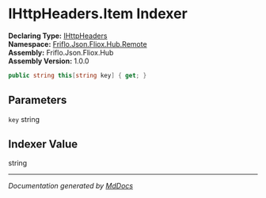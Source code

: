﻿<!--  
  <auto-generated>   
    The contents of this file were generated by a tool.  
    Changes to this file may be list if the file is regenerated  
  </auto-generated>   
-->

# IHttpHeaders.Item Indexer

**Declaring Type:** [IHttpHeaders](../index.md)  
**Namespace:** [Friflo.Json.Fliox.Hub.Remote](../../index.md)  
**Assembly:** Friflo.Json.Fliox.Hub  
**Assembly Version:** 1.0.0

```csharp
public string this[string key] { get; }
```

## Parameters

`key`  string

## Indexer Value

string

___

*Documentation generated by [MdDocs](https://github.com/ap0llo/mddocs)*
